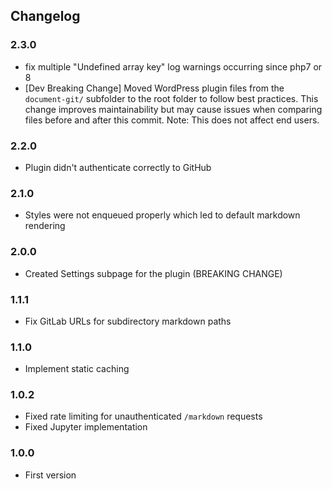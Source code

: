 ## Changelog

### 2.3.0
* fix multiple "Undefined array key" log warnings occurring since php7 or 8
* [Dev Breaking Change] Moved WordPress plugin files from the `document-git/` subfolder to the root folder to follow best practices. This change improves maintainability but may cause issues when comparing files before and after this commit. Note: This does not affect end users.

### 2.2.0
* Plugin didn't authenticate correctly to GitHub

### 2.1.0
* Styles were not enqueued properly which led to default markdown rendering

### 2.0.0
* Created Settings subpage for the plugin (BREAKING CHANGE)

### 1.1.1
* Fix GitLab URLs for subdirectory markdown paths

### 1.1.0
* Implement static caching

### 1.0.2
* Fixed rate limiting for unauthenticated `/markdown` requests
* Fixed Jupyter implementation

### 1.0.0
* First version
